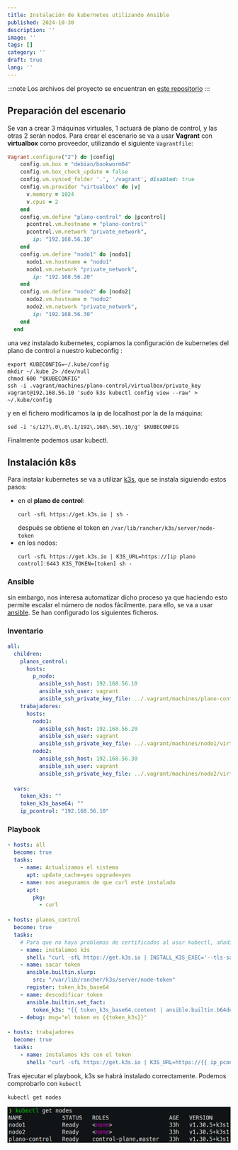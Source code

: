 ```yaml
---
title: Instalación de kubernetes utilizando Ansible
published: 2024-10-30
description: ''
image: ''
tags: []
category: ''
draft: true 
lang: ''
---
```


:::note
Los archivos del proyecto se encuentran en [este repositorio](https://github.com/robertorodriguez98/k3s-ansible)
:::

## Preparación del escenario

Se van a crear 3 máquinas virtuales, 1 actuará de plano de control, y las otras 2 serán nodos. Para crear el escenario se va a usar **Vagrant** con **virtualbox** como proveedor, utilizando el siguiente `Vagrantfile`:
```ruby
Vagrant.configure("2") do |config|
    config.vm.box = "debian/bookworm64"
    config.vm.box_check_update = false
    config.vm.synced_folder '.', '/vagrant', disabled: true
    config.vm.provider "virtualbox" do |v|
      v.memory = 1024
      v.cpus = 2
    end
    config.vm.define "plano-control" do |pcontrol|
      pcontrol.vm.hostname = "plano-control"
      pcontrol.vm.network "private_network",
        ip: "192.168.56.10"
    end
    config.vm.define "nodo1" do |nodo1|
      nodo1.vm.hostname = "nodo1"
      nodo1.vm.network "private_network",
        ip: "192.168.56.20"
    end
    config.vm.define "nodo2" do |nodo2|
      nodo2.vm.hostname = "nodo2"
      nodo2.vm.network "private_network",
        ip: "192.168.56.30"
    end
  end
```

una vez instalado kubernetes, copiamos la configuración de kubernetes del plano de control a nuestro kubeconfig :

```shell
export KUBECONFIG=~/.kube/config
mkdir ~/.kube 2> /dev/null
chmod 600 "$KUBECONFIG"
ssh -i .vagrant/machines/plano-control/virtualbox/private_key vagrant@192.168.56.10 'sudo k3s kubectl config view --raw' > ~/.kube/config
```

y en el fichero modificamos la ip de localhost por la de la máquina:
```shell
sed -i 's/127\.0\.0\.1/192\.168\.56\.10/g' $KUBECONFIG
```

Finalmente podemos usar kubectl.

## Instalación k8s

Para instalar kubernetes se va a utilizar [k3s](https://k3s.io/), que se instala siguiendo estos pasos:

* en el **plano de control**:
  ```shell
  curl -sfL https://get.k3s.io | sh -
  ```
  después se obtiene el token en `/var/lib/rancher/k3s/server/node-token`
* en los nodos:
  ```shell
  curl -sfL https://get.k3s.io | K3S_URL=https://[ip plano control]:6443 K3S_TOKEN=[token] sh -
  ```

### Ansible

sin embargo, nos interesa automatizar dicho proceso ya que haciendo esto permite escalar el número de nodos fácilmente. para ello, se va a usar [ansible](https://www.ansible.com/). Se han configurado los siguientes ficheros.

### Inventario

```yaml
all:
  children:
    planos_control:
      hosts:
        p_nodo: 
          ansible_ssh_host: 192.168.56.10
          ansible_ssh_user: vagrant
          ansible_ssh_private_key_file: ../.vagrant/machines/plano-control/virtualbox/private_key
    trabajadores:
      hosts:
        nodo1: 
          ansible_ssh_host: 192.168.56.20
          ansible_ssh_user: vagrant
          ansible_ssh_private_key_file: ../.vagrant/machines/nodo1/virtualbox/private_key
        nodo2: 
          ansible_ssh_host: 192.168.56.30
          ansible_ssh_user: vagrant
          ansible_ssh_private_key_file: ../.vagrant/machines/nodo2/virtualbox/private_key

  vars:
    token_k3s: ""
    token_k3s_base64: ""
    ip_pcontrol: "192.168.56.10"
```

### Playbook

```yaml
- hosts: all
  become: true
  tasks:
    - name: Actualizamos el sistema
      apt: update_cache=yes upgrade=yes
    - name: nos aseguramos de que curl esté instalado
      apt:
        pkg: 
          - curl

- hosts: planos_control
  become: true
  tasks:
    # Para que no haya problemas de certificados al usar kubectl, añadimos la IP del plano de control durante la instalación de k3s.
    - name: instalamos k3s
      shell: "curl -sfL https://get.k3s.io | INSTALL_K3S_EXEC='--tls-san {{ ip_pcontrol }}' sh -"
    - name: sacar token
      ansible.builtin.slurp:
        src: "/var/lib/rancher/k3s/server/node-token"
      register: token_k3s_base64
    - name: descodificar token
      ansible.builtin.set_fact:
        token_k3s: "{{ token_k3s_base64.content | ansible.builtin.b64decode | replace('\n', '' ) }}"
    - debug: msg="el token es {{token_k3s}}"

- hosts: trabajadores
  become: true
  tasks:
    - name: instalamos k3s con el token
      shell: "curl -sfL https://get.k3s.io | K3S_URL=https://{{ ip_pcontrol }}:6443 K3S_TOKEN={{ hostvars['p_nodo'].token_k3s }} sh -"
```

Tras ejecutar el playbook, k3s se habrá instalado correctamente. Podemos comprobarlo con `kubectl`

```shell
kubectl get nodes
```

![kubectl get nodes](get_nodes.png)
